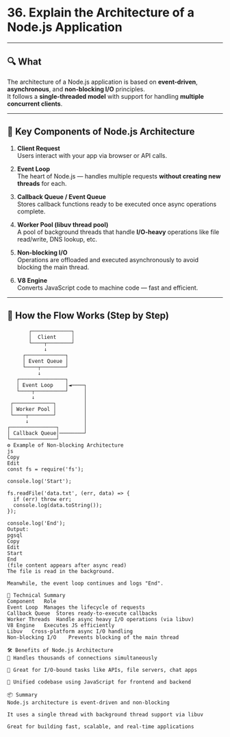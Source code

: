 # 36. Explain the Architecture of a Node.js Application

---

## 🔍 What

The architecture of a Node.js application is based on **event-driven**, **asynchronous**, and **non-blocking I/O** principles.  
It follows a **single-threaded model** with support for handling **multiple concurrent clients**.

---

## 🧱 Key Components of Node.js Architecture

1. **Client Request**  
   Users interact with your app via browser or API calls.

2. **Event Loop**  
   The heart of Node.js — handles multiple requests **without creating new threads** for each.

3. **Callback Queue / Event Queue**  
   Stores callback functions ready to be executed once async operations complete.

4. **Worker Pool (libuv thread pool)**  
   A pool of background threads that handle **I/O-heavy** operations like file read/write, DNS lookup, etc.

5. **Non-blocking I/O**  
   Operations are offloaded and executed asynchronously to avoid blocking the main thread.

6. **V8 Engine**  
   Converts JavaScript code to machine code — fast and efficient.

---

## 🧠 How the Flow Works (Step by Step)

```text
       ┌─────────────┐
       │  Client     │
       └────┬────────┘
            ↓
     ┌─────────────┐
     │ Event Queue │
     └────┬────────┘
          ↓
   ┌───────────────┐
   │ Event Loop    │◄────┐
   └────┬──────────┘     │
        ↓                │
 ┌─────────────┐         │
 │ Worker Pool │         │
 └────┬────────┘         │
      ↓                  │
┌───────────────┐        │
│ Callback Queue│────────┘
└───────────────┘
⚙️ Example of Non-blocking Architecture
js
Copy
Edit
const fs = require('fs');

console.log('Start');

fs.readFile('data.txt', (err, data) => {
  if (err) throw err;
  console.log(data.toString());
});

console.log('End');
Output:
pgsql
Copy
Edit
Start
End
(file content appears after async read)
The file is read in the background.

Meanwhile, the event loop continues and logs "End".

🧠 Technical Summary
Component	Role
Event Loop	Manages the lifecycle of requests
Callback Queue	Stores ready-to-execute callbacks
Worker Threads	Handle async heavy I/O operations (via libuv)
V8 Engine	Executes JS efficiently
Libuv	Cross-platform async I/O handling
Non-blocking I/O	Prevents blocking of the main thread

🛠️ Benefits of Node.js Architecture
🔁 Handles thousands of connections simultaneously

🚀 Great for I/O-bound tasks like APIs, file servers, chat apps

🧠 Unified codebase using JavaScript for frontend and backend

📦 Summary
Node.js architecture is event-driven and non-blocking

It uses a single thread with background thread support via libuv

Great for building fast, scalable, and real-time applications